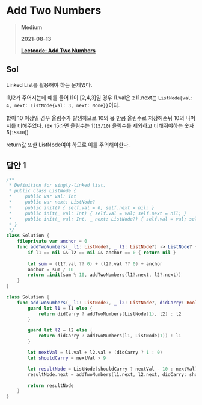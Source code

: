 # Add Two Numbers
> **Medium**
>
> **2021-08-13**
>
> **[Leetcode: Add Two Numbers](https://leetcode.com/problems/add-two-numbers)**


## Sol
Linked List를 활용해야 하는 문제였다.  

l1,l2가 주어지는데 예를 들어 l1이 [2,4,3]일 경우 l1.val은 `2` l1.next는 `ListNode{val: 4, next: ListNode{val: 3, next: None}}`이다.

합이 10 이상일 경우 올림수가 발생하므로 10의 몫 만큼 올림수로 저장해준뒤 10의 나머지를 더해주었다.
(ex 15라면 올림수는 1(`15/10`) 올림수를 제외하고 더해줘야하는 숫자 5(`15%10`))

return값 또한 ListNode여야 하므로 이를 주의해야한다.

## 답안 1
```swift
/**
 * Definition for singly-linked list.
 * public class ListNode {
 *     public var val: Int
 *     public var next: ListNode?
 *     public init() { self.val = 0; self.next = nil; }
 *     public init(_ val: Int) { self.val = val; self.next = nil; }
 *     public init(_ val: Int, _ next: ListNode?) { self.val = val; self.next = next; }
 * }
 */
class Solution {    
    fileprivate var anchor = 0
    func addTwoNumbers(_ l1: ListNode?, _ l2: ListNode?) -> ListNode? {
        if l1 == nil && l2 == nil && anchor == 0 { return nil }
        
        let sum = (l1?.val ?? 0) + (l2?.val ?? 0) + anchor
        anchor = sum / 10
        return .init(sum % 10, addTwoNumbers(l1?.next, l2?.next))
    }     
}
```

```swift
class Solution {
    func addTwoNumbers(_ l1: ListNode?, _ l2: ListNode?, didCarry: Bool = false) -> ListNode? {
        guard let l1 = l1 else {
            return didCarry ? addTwoNumbers(ListNode(1), l2) : l2
        }

        guard let l2 = l2 else {
            return didCarry ? addTwoNumbers(l1, ListNode(1)) : l1
        }

        let nextVal = l1.val + l2.val + (didCarry ? 1 : 0)
        let shouldCarry = nextVal > 9

        let resultNode = ListNode(shouldCarry ? nextVal - 10 : nextVal)
        resultNode.next = addTwoNumbers(l1.next, l2.next, didCarry: shouldCarry)

        return resultNode
    }
}
```